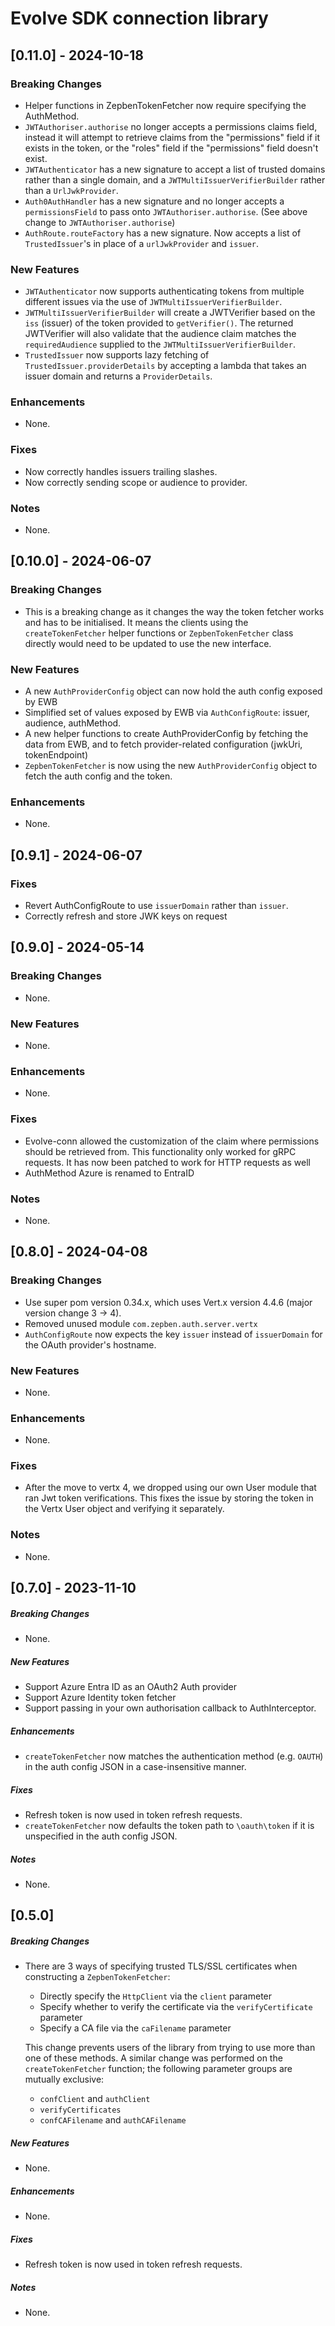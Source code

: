 # Evolve SDK connection library
## [0.11.0] - 2024-10-18
### Breaking Changes
* Helper functions in ZepbenTokenFetcher now require specifying the AuthMethod.
* `JWTAuthoriser.authorise` no longer accepts a permissions claims field, instead it will attempt to retrieve claims from the "permissions" field if it exists in the token, or the "roles" field if the "permissions" field doesn't exist.
* `JWTAuthenticator` has a new signature to accept a list of trusted domains rather than a single domain, and a `JWTMultiIssuerVerifierBuilder` rather than a `UrlJwkProvider`.
* `Auth0AuthHandler` has a new signature and no longer accepts a `permissionsField` to pass onto `JWTAuthoriser.authorise`. (See above change to `JWTAuthoriser.authorise`)
* `AuthRoute.routeFactory` has a new signature. Now accepts a list of `TrustedIssuer`'s in place of a `urlJwkProvider` and `issuer`.

### New Features
* `JWTAuthenticator` now supports authenticating tokens from multiple different issues via the use of `JWTMultiIssuerVerifierBuilder`.
* `JWTMultiIssuerVerifierBuilder` will create a JWTVerifier based on the `iss` (issuer) of the token provided to `getVerifier()`. The returned JWTVerifier will
  also validate that the audience claim matches the `requiredAudience` supplied to the `JWTMultiIssuerVerifierBuilder`.
* `TrustedIssuer` now supports lazy fetching of `TrustedIssuer.providerDetails` by accepting a lambda that takes an issuer domain and returns a `ProviderDetails`. 

### Enhancements
* None.

### Fixes
* Now correctly handles issuers trailing slashes.
* Now correctly sending scope or audience to provider.

### Notes
* None.

## [0.10.0] - 2024-06-07
### Breaking Changes
* This is a breaking change as it changes the way the token fetcher works and has to be initialised. It means the clients using the `createTokenFetcher` helper functions or `ZepbenTokenFetcher`
  class directly would need to be updated to use the new interface.

### New Features
* A new `AuthProviderConfig` object can now hold the auth config exposed by EWB
* Simplified set of values exposed by EWB via `AuthConfigRoute`: issuer, audience, authMethod.
* A new helper functions to create AuthProviderConfig by fetching the data from EWB, and to fetch provider-related configuration (jwkUri, tokenEndpoint)
* `ZepbenTokenFetcher` is now using the new `AuthProviderConfig` object to fetch the auth config and the token.

### Enhancements
* None.

## [0.9.1] - 2024-06-07
### Fixes
* Revert AuthConfigRoute to use `issuerDomain` rather than `issuer`.
* Correctly refresh and store JWK keys on request

## [0.9.0] - 2024-05-14
### Breaking Changes
* None.

### New Features
* None.

### Enhancements
* None.

### Fixes
* Evolve-conn allowed the customization of the claim where permissions should be retrieved from. 
  This functionality only worked for gRPC requests. It has now been patched to work for HTTP requests as well
* AuthMethod Azure is renamed to EntraID

### Notes
* None.

## [0.8.0] - 2024-04-08
### Breaking Changes
* Use super pom version 0.34.x, which uses Vert.x version 4.4.6 (major version change 3 &rarr; 4).
* Removed unused module `com.zepben.auth.server.vertx`
* `AuthConfigRoute` now expects the key `issuer` instead of `issuerDomain` for the OAuth provider's hostname.

### New Features
* None.

### Enhancements
* None.

### Fixes
* After the move to vertx 4, we dropped using our own User module that ran Jwt token verifications. This fixes the 
issue by storing the token in the Vertx User object and verifying it separately.

### Notes
* None.

## [0.7.0] - 2023-11-10
##### Breaking Changes
* None.

##### New Features
* Support Azure Entra ID as an OAuth2 Auth provider
* Support Azure Identity token fetcher
* Support passing in your own authorisation callback to AuthInterceptor.

##### Enhancements
* `createTokenFetcher` now matches the authentication method (e.g. `OAUTH`) in the auth config JSON in a
  case-insensitive manner.

##### Fixes
* Refresh token is now used in token refresh requests.
* `createTokenFetcher` now defaults the token path to `\oauth\token` if it is unspecified in the auth config JSON.

##### Notes
* None.

## [0.5.0]
##### Breaking Changes
* There are 3 ways of specifying trusted TLS/SSL certificates when constructing a `ZepbenTokenFetcher`:
  * Directly specify the `HttpClient` via the `client` parameter
  * Specify whether to verify the certificate via the `verifyCertificate` parameter
  * Specify a CA file via the `caFilename` parameter
  
  This change prevents users of the library from trying to use more than one of these methods. A similar change was
  performed on the `createTokenFetcher` function; the following parameter groups are mutually exclusive:
  * `confClient` and `authClient`
  * `verifyCertificates`
  * `confCAFilename` and `authCAFilename`

##### New Features
* None.

##### Enhancements
* None.

##### Fixes
* Refresh token is now used in token refresh requests.

##### Notes
* None.
